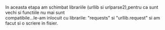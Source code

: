 In aceasta etapa am schimbat librariile (urllib si urlparse2),pentru ca sunt vechi si functiile nu mai sunt<br>
compatibile...le-am inlocuit cu librarile: "requests" si "urllib.request" si am facut si o scriere in fisier.
